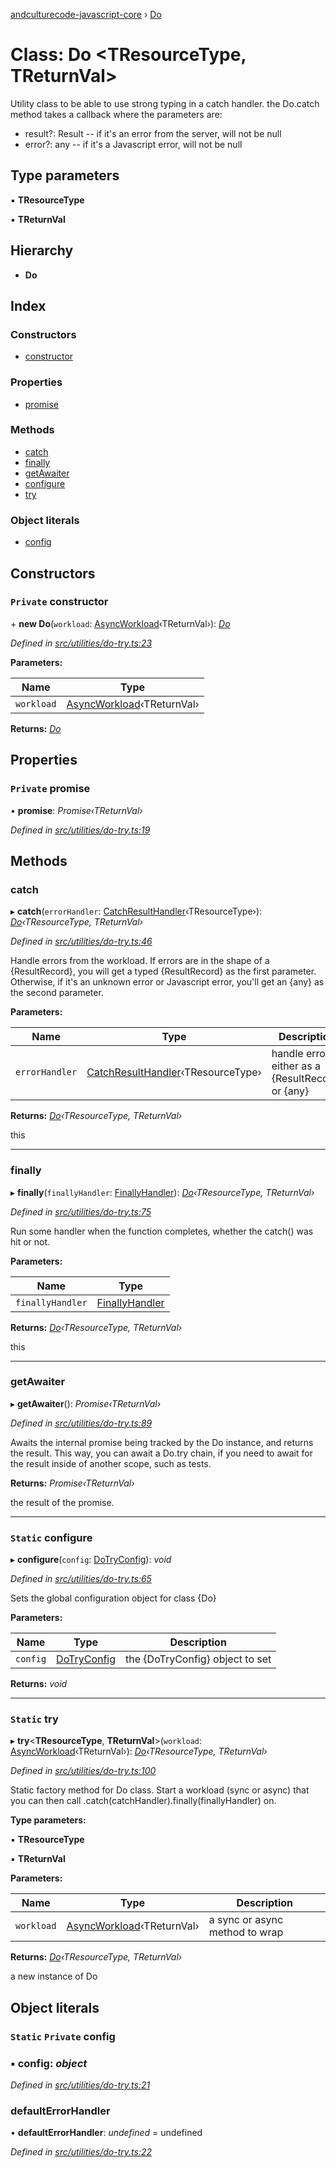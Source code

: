 [andculturecode-javascript-core](../README.md) › [Do](do.md)

# Class: Do <**TResourceType, TReturnVal**>

Utility class to be able to use strong typing in a catch handler.
the Do.catch method takes a callback where the parameters are:
- result?: Result<TResourceType> -- if it's an error from the server, will not be null
- error?: any -- if it's a Javascript error, will not be null

## Type parameters

▪ **TResourceType**

▪ **TReturnVal**

## Hierarchy

* **Do**

## Index

### Constructors

* [constructor](do.md#private-constructor)

### Properties

* [promise](do.md#private-promise)

### Methods

* [catch](do.md#catch)
* [finally](do.md#finally)
* [getAwaiter](do.md#getawaiter)
* [configure](do.md#static-configure)
* [try](do.md#static-try)

### Object literals

* [config](do.md#static-private-config)

## Constructors

### `Private` constructor

\+ **new Do**(`workload`: [AsyncWorkload](../README.md#asyncworkload)‹TReturnVal›): *[Do](do.md)*

*Defined in [src/utilities/do-try.ts:23](https://github.com/AndcultureCode/AndcultureCode.JavaScript.Core/blob/20a92a8/src/utilities/do-try.ts#L23)*

**Parameters:**

Name | Type |
------ | ------ |
`workload` | [AsyncWorkload](../README.md#asyncworkload)‹TReturnVal› |

**Returns:** *[Do](do.md)*

## Properties

### `Private` promise

• **promise**: *Promise‹TReturnVal›*

*Defined in [src/utilities/do-try.ts:19](https://github.com/AndcultureCode/AndcultureCode.JavaScript.Core/blob/20a92a8/src/utilities/do-try.ts#L19)*

## Methods

###  catch

▸ **catch**(`errorHandler`: [CatchResultHandler](../README.md#catchresulthandler)‹TResourceType›): *[Do](do.md)‹TResourceType, TReturnVal›*

*Defined in [src/utilities/do-try.ts:46](https://github.com/AndcultureCode/AndcultureCode.JavaScript.Core/blob/20a92a8/src/utilities/do-try.ts#L46)*

Handle errors from the workload.
If errors are in the shape of a {ResultRecord},
you will get a typed {ResultRecord} as the first parameter.
Otherwise, if it's an unknown error or Javascript error,
you'll get an {any} as the second parameter.

**Parameters:**

Name | Type | Description |
------ | ------ | ------ |
`errorHandler` | [CatchResultHandler](../README.md#catchresulthandler)‹TResourceType› | handle errors, either as a {ResultRecord} or {any} |

**Returns:** *[Do](do.md)‹TResourceType, TReturnVal›*

this

___

###  finally

▸ **finally**(`finallyHandler`: [FinallyHandler](../README.md#finallyhandler)): *[Do](do.md)‹TResourceType, TReturnVal›*

*Defined in [src/utilities/do-try.ts:75](https://github.com/AndcultureCode/AndcultureCode.JavaScript.Core/blob/20a92a8/src/utilities/do-try.ts#L75)*

Run some handler when the function completes, whether the
catch() was hit or not.

**Parameters:**

Name | Type |
------ | ------ |
`finallyHandler` | [FinallyHandler](../README.md#finallyhandler) |

**Returns:** *[Do](do.md)‹TResourceType, TReturnVal›*

this

___

###  getAwaiter

▸ **getAwaiter**(): *Promise‹TReturnVal›*

*Defined in [src/utilities/do-try.ts:89](https://github.com/AndcultureCode/AndcultureCode.JavaScript.Core/blob/20a92a8/src/utilities/do-try.ts#L89)*

Awaits the internal promise being tracked by the Do instance,
and returns the result. This way, you can await a Do.try
chain, if you need to await for the result inside of another scope,
such as tests.

**Returns:** *Promise‹TReturnVal›*

the result of the promise.

___

### `Static` configure

▸ **configure**(`config`: [DoTryConfig](../interfaces/dotryconfig.md)): *void*

*Defined in [src/utilities/do-try.ts:65](https://github.com/AndcultureCode/AndcultureCode.JavaScript.Core/blob/20a92a8/src/utilities/do-try.ts#L65)*

Sets the global configuration object for class {Do}

**Parameters:**

Name | Type | Description |
------ | ------ | ------ |
`config` | [DoTryConfig](../interfaces/dotryconfig.md) | the {DoTryConfig} object to set  |

**Returns:** *void*

___

### `Static` try

▸ **try**<**TResourceType**, **TReturnVal**>(`workload`: [AsyncWorkload](../README.md#asyncworkload)‹TReturnVal›): *[Do](do.md)‹TResourceType, TReturnVal›*

*Defined in [src/utilities/do-try.ts:100](https://github.com/AndcultureCode/AndcultureCode.JavaScript.Core/blob/20a92a8/src/utilities/do-try.ts#L100)*

Static factory method for Do class.
Start a workload (sync or async) that you can then
call .catch(catchHandler).finally(finallyHandler) on.

**Type parameters:**

▪ **TResourceType**

▪ **TReturnVal**

**Parameters:**

Name | Type | Description |
------ | ------ | ------ |
`workload` | [AsyncWorkload](../README.md#asyncworkload)‹TReturnVal› | a sync or async method to wrap |

**Returns:** *[Do](do.md)‹TResourceType, TReturnVal›*

a new instance of Do

## Object literals

### `Static` `Private` config

### ▪ **config**: *object*

*Defined in [src/utilities/do-try.ts:21](https://github.com/AndcultureCode/AndcultureCode.JavaScript.Core/blob/20a92a8/src/utilities/do-try.ts#L21)*

###  defaultErrorHandler

• **defaultErrorHandler**: *undefined* = undefined

*Defined in [src/utilities/do-try.ts:22](https://github.com/AndcultureCode/AndcultureCode.JavaScript.Core/blob/20a92a8/src/utilities/do-try.ts#L22)*
